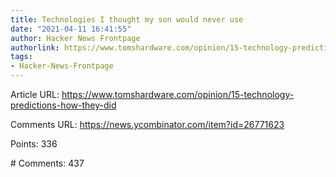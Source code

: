 ```yaml
---
title: Technologies I thought my son would never use
date: "2021-04-11 16:41:55"
author: Hacker News Frontpage
authorlink: https://www.tomshardware.com/opinion/15-technology-predictions-how-they-did
tags:
- Hacker-News-Frontpage
---
```


<p>Article URL: <a href="https://www.tomshardware.com/opinion/15-technology-predictions-how-they-did">https://www.tomshardware.com/opinion/15-technology-predictions-how-they-did</a></p>
<p>Comments URL: <a href="https://news.ycombinator.com/item?id=26771623">https://news.ycombinator.com/item?id=26771623</a></p>
<p>Points: 336</p>
<p># Comments: 437</p>
